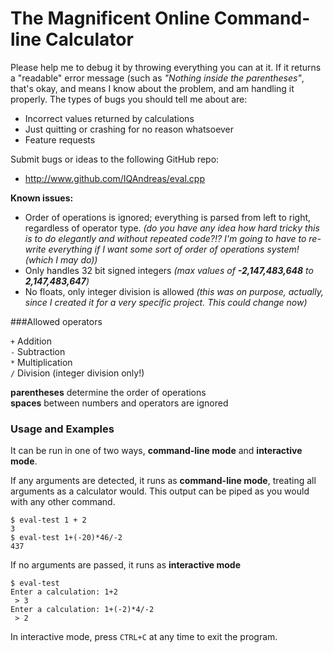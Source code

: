 # The Magnificent Online Command-line Calculator

Please help me to debug it by throwing everything you can 
 at it. If it returns a "readable" error message (such as
 _"Nothing inside the parentheses"_, that's okay, and means
 I know about the problem, and am handling it properly.
 The types of bugs you should tell me about are:
   * Incorrect values returned by calculations
   * Just quitting or crashing for no reason whatsoever
   * Feature requests

Submit bugs or ideas to the following GitHub repo:

   * http://www.github.com/IQAndreas/eval.cpp

**Known issues:**

   * Order of operations is ignored; everything is parsed
     from left to right, regardless of operator type.
     _(do you have any idea how hard tricky this is to do 
      elegantly and without repeated code?!? I'm going
      to have to re-write everything if I want some sort 
      of order of operations system! (which I may do))_
   * Only handles 32 bit signed integers
     _(max values of **-2,147,483,648** to **2,147,483,647**)_
   * No floats, only integer division is allowed
     _(this was on purpose, actually, since I created it
      for a very specific project. This could change now)_

###Allowed operators

`+` Addition  
`-` Subtraction  
`*` Multiplication  
`/` Division (integer division only!)  

**parentheses** determine the order of operations  
**spaces** between numbers and operators are ignored  

### Usage and Examples

It can be run in one of two ways, **command-line mode** and **interactive mode**.

If any arguments are detected, it runs as **command-line mode**, treating all arguments as a calculator would. This output can be piped as you would with any other command.

	$ eval-test 1 + 2
	3
	$ eval-test 1+(-20)*46/-2
	437

If no arguments are passed, it runs as **interactive mode**
    
	$ eval-test
	Enter a calculation: 1+2
	 > 3
	Enter a calculation: 1+(-2)*4/-2
	 > 2

In interactive mode, press `CTRL+C` at any time to exit the program.


